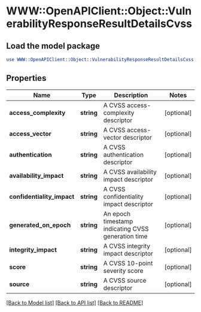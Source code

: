 # WWW::OpenAPIClient::Object::VulnerabilityResponseResultDetailsCvss

## Load the model package
```perl
use WWW::OpenAPIClient::Object::VulnerabilityResponseResultDetailsCvss;
```

## Properties
Name | Type | Description | Notes
------------ | ------------- | ------------- | -------------
**access_complexity** | **string** | A CVSS access-complexity descriptor | [optional] 
**access_vector** | **string** | A CVSS access-vector descriptor | [optional] 
**authentication** | **string** | A CVSS authentication descriptor | [optional] 
**availability_impact** | **string** | A CVSS availability impact descriptor | [optional] 
**confidentiality_impact** | **string** | A CVSS confidentiality impact descriptor | [optional] 
**generated_on_epoch** | **string** | An epoch timestamp indicating CVSS generation time | [optional] 
**integrity_impact** | **string** | A CVSS integrity impact descriptor | [optional] 
**score** | **string** | A CVSS 10-point severity score | [optional] 
**source** | **string** | A CVSS source descriptor | [optional] 

[[Back to Model list]](../README.md#documentation-for-models) [[Back to API list]](../README.md#documentation-for-api-endpoints) [[Back to README]](../README.md)


